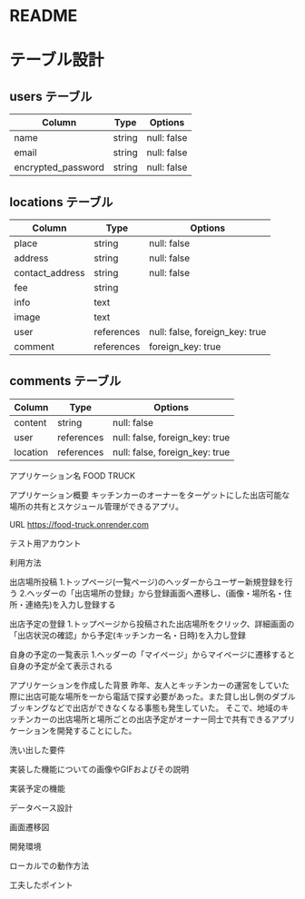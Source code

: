 # README

# テーブル設計


## users テーブル

| Column             | Type   | Options     |
| ------------------ | ------ | ----------- |
| name               | string | null: false |
| email              | string | null: false |
| encrypted_password | string | null: false |





## locations テーブル

| Column             | Type       | Options                        |
| ------------------ | ---------- | ------------------------------ |
| place              | string     | null: false                    |
| address            | string     | null: false                    |
| contact_address    | string     | null: false                    |
| fee                | string     |                                |
| info               | text       |                                |
| image              | text       |                                |
| user               | references | null: false, foreign_key: true |
| comment            | references | foreign_key: true              |




## comments テーブル

| Column             | Type       | Options                        |
| ------------------ | ---------- | ------------------------------ |
| content            | string     | null: false                    |
| user               | references | null: false, foreign_key: true |
| location           | references | null: false, foreign_key: true |




アプリケーション名
FOOD TRUCK

アプリケーション概要
キッチンカーのオーナーをターゲットにした出店可能な場所の共有とスケジュール管理ができるアプリ。

URL
https://food-truck.onrender.com

テスト用アカウント


利用方法

  出店場所投稿
  1.トップページ(一覧ページ)のヘッダーからユーザー新規登録を行う
  2.ヘッダーの「出店場所の登録」から登録画面へ遷移し、(画像・場所名・住所・連絡先)を入力し登録する

  出店予定の登録
  1.トップページから投稿された出店場所をクリック、詳細画面の「出店状況の確認」から予定(キッチンカー名・日時)を入力し登録

  自身の予定の一覧表示
  1.ヘッダーの「マイページ」からマイページに遷移すると自身の予定が全て表示される

アプリケーションを作成した背景
昨年、友人とキッチンカーの運営をしていた際に出店可能な場所を一から電話で探す必要があった。また貸し出し側のダブルブッキングなどで出店ができなくなる事態も発生していた。
そこで、地域のキッチンカーの出店場所と場所ごとの出店予定がオーナー同士で共有できるアプリケーションを開発することにした。

洗い出した要件


実装した機能についての画像やGIFおよびその説明


実装予定の機能


データベース設計


画面遷移図


開発環境


ローカルでの動作方法


工夫したポイント
